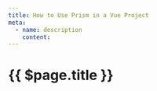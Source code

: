 ```yaml
---
title: How to Use Prism in a Vue Project
meta:
  - name: description
    content: 
---
```


# {{ $page.title }}

